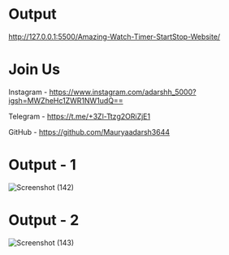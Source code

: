 
# Output
   http://127.0.0.1:5500/Amazing-Watch-Timer-StartStop-Website/

# Join Us

Instagram - https://www.instagram.com/adarshh_5000?igsh=MWZheHc1ZWR1NW1udQ==

Telegram - https://t.me/+3Zl-Ttzg2ORiZjE1

GitHub - https://github.com/Mauryaadarsh3644


# Output - 1

![Screenshot (142)](https://github.com/QuantumCoding123/Day-64-Amazing-Watch-Timer-StartStop-Website/assets/166281221/cd06c31a-0eb0-4898-bdcb-a4ced4b133f5)

# Output - 2

![Screenshot (143)](https://github.com/QuantumCoding123/Day-64-Amazing-Watch-Timer-StartStop-Website/assets/166281221/ceb612e9-cee0-46c6-b098-fb58196d1343)

